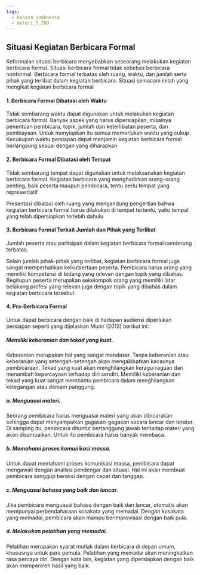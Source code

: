 ```yaml
---
tags:
  - bahasa_indonesia
  - materi_5_IND
---
```

## Situasi Kegiatan Berbicara Formal

Keformalan situasi berbicara menyebabkan seseorang melakukan kegiatan berbicara formal. Situasi berbicara formal tidak sebebas berbicara nonformal. Berbicara formal terbatas oleh ruang, waktu, dan jumlah serta pihak yang terlibat dalam kegiatan berbicara. Situasi semacam inilah yang mengikat kegiatan berbicara formal

#### 1. Berbicara Formal Dibatasi oleh Waktu

Tidak sembarang waktu dapat digunakan untuk melakukan kegiatan berbicara formal. Banyak aspek yang harus dipersiapkan, misalnya penentuan pembicara, topik, jumlah dan keterlibatan peserta, dan pembiayaan. Untuk menyiapkan itu semua memerlukan waktu yang cukup. Kecukupan waktu persiapan dapat menjamin kegiatan berbicara formal berlangsung sesuai dengan yang diharapkan

#### 2. Berbicara Formal Dibatasi oleh Tempat

Tidak sembarang tempat dapat digunakan untuk melaksanakan kegiatan berbicara formal. Kegiatan berbicara yang menghadirkan orang-orang penting, baik peserta maupun pembicara, tentu perlu tempat yang representatif

Presentasi dibatasi oleh ruang yang mengandung pengertian bahwa kegiatan berbicara formal harus dilakukan di tempat tertentu, yaitu tempat yang telah dipersiapkan terlebih dahulu

#### 3. Berbicara Formal Terkait Jumlah dan Pihak yang Terlibat

Jumlah peserta atau partisipan dalam kegiatan berbicara formal cenderung terbatas. 

Selain jumlah pihak-pihak yang terlibat, kegiatan berbicara formal juga sangat memperhatikan keikutsertaan peserta. Pembicara harus orang yang memiliki kompetensi di bidang yang relevan dengan topik yang dibahas. Begitupun peserta merupakan sekelompok orang yang memiliki latar belakang profesi yang relevan juga dengan topik yang dibahas dalam kegiatan berbicara tersebut

#### 4. Pra-Berbicara Formal

Untuk dapat berbicara dengan baik di hadapan audiensi diperlukan persiapan seperti yang dijelaskan Munir (2013) berikut ini:

##### Memiliki keberanian dan tekad yang kuat.
Keberanian merupakan hal yang sangat mendasar. Tanpa keberanian atau keberanian yang setengah-setengah akan mengakibatkan kacaunya pembicaraan. Tekad yang kuat akan menghilangkan keragu-raguan dan menambah kepercayaan terhadap diri sendiri. Memiliki keberanian dan tekad yang kuat sangat membantu pembicara dalam menghilangkan ketegangan atau demam panggung.

##### a. Menguasai materi.
Seorang pembicara harus menguasai materi yang akan dibicarakan sehingga dapat menyampaikan gagasan-gagasan secara lancar dan teratur. Di samping itu, pembicara dituntut bertanggung jawab terhadap materi yang akan disampaikan. Untuk itu pembicara harus banyak membaca.

##### b. Memahami proses komunikasi massa.
Untuk dapat memahami proses komunikasi massa, pembicara dapat mengawali dengan analisis pendengar dan situasi. Hal ini akan membuat pembicara sanggup beraksi dengan cepat dan tanggap.

##### c. Menguasai bahasa yang baik dan lancar.
Jika pembicara menguasai bahasa dengan baik dan lancar, otomatis akan mempunyai perbendaharaan kosakata yang memadai. Dengan kosakata yang memadai, pembicara akan mampu berimprovisasi dengan baik pula.

##### d. Melakukan pelatihan yang memadai.
Pelatihan merupakan syarat mutlak dalam berbicara di depan umum, khususnya untuk para pemula. Pelatihan yang memadai akan meningkatkan rasa percaya diri. Dengan kata lain, kegiatan yang dipersiapkan dengan baik akan memperoleh hasil yang baik. 